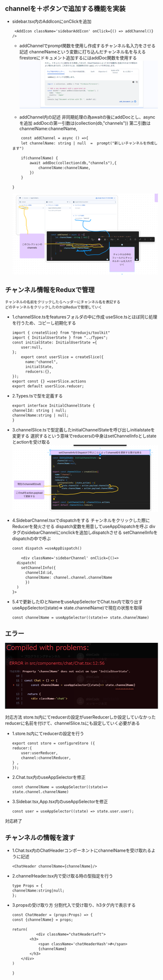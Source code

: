 ## channelを＋ボタンで追加する機能を実装
- sidebar.tsx内のAddIconにonClickを追加
    ```
     <AddIcon className='sidebarAddIcon' onClick={() => addChannel()} />
    ```
    - addChannelでprompt関数を使用し作成するチャンネル名入力をさせる記述
    channelNameという変数に打ち込んだチャンネル名を与える
    firestoreにドキュメント追加するにはaddDoc関数を使用する
    ![alt text](image-13.png)

    - addChannel内の記述
    非同期処理の為awaitの後にaddDocとし、asyncを追加
    addDocの第一引数は(collection(db,"channels"))
    第二引数はchannelName:channelName,

    ```
        const addChannel = async () =>{
        let channelName: string | null  =  prompt("新しいチャンネルを作成します")

        if(channelName) {
            await addDoc(collection(db,"channels"),{
                channelName:channelName,
            })
        }

    }
    ```

    ![alt text](image-14.png)

## チャンネル情報をReduxで管理
    チャンネルの名前をクリックしたらヘッダーにチャンネル名を表記する
    どのチャンネルをクリックしたのかはReduxで管理していく
- 1.channelSlice.tsをfeaturesフォルダの中に作成
    useSlice.tsとほぼ同じ処理を行うため、コピーし初期化する
    ```
    import { createSlice} from "@reduxjs/toolkit"
    import { InitialUserState } from "../Types";
    const initialState: InitialUserState ={
        user:null,
    };
        export const userSlice = createSlice({
          name:"channel",
          initialState,
          reducers:{},
    });
    export const {} =userSlice.actions
    export default userSlice.reducer;
    ```
- 2.Types.tsで型を定義する
    ```
    export interface InitialChannelState {
    channelId: string | null;
    channelName:string | null;
    }
    ```
- 3.channelSlice.tsで型定義したinitialChannelStateを呼び出しinitialstateを変更する
    選択するという意味でreducersの中身はsetChannelInfoとしstateとactionを受け取る
    ![alt text](image-15.png)

- 4.SidebarChannel.tsxでdispatchをする
    チャンネルをクリックした際にReducerを発火させる
    dispatch変数を用意してuseAppDispatchを呼ぶ
    divタグのsidebarChannelにonclickを追加しdispatchさせる
    setChannelInfoをdispatchの中で呼ぶ
    ```
    const dispatch =useAppDispatch()

        <div className='sidebarChannel' onClick={()=>
      dispatch(
        setChannelInfo({
          channelId:id,
          channelName: channel.channel.channelName
          })
      )
    }>
    ```
- 5.4で更新したIDとNameをuseAppSelectorでChat.tsx内で取り出す
    useAppSelector((state)=> state.channelName)で現在の状態を取得
    ```
    const channelName = useAppSelector((state)=> state.channelName)
    ```

## エラー
![alt text](image-16.png)

対応方法
store.ts内にてreducerの設定がuserReducerしか設定していなかった
reducerに名前を付けて、channelSlice.tsにも設定していく必要がある
- 1.store.ts内にてreducerの設定を行う
    ```
    export const store = configureStore ({
    reducer:{
        user:userReducer,
        channel:channelReducer,
    } ,
    });
    ```
- 2.Chat.tsx内のuseAppSelectorを修正
    ```
    const channelName = useAppSelector((state)=> state.channel.channelName)
    ```
- 3.Sidebar.tsx,App.tsx内のuseAppSelectorを修正
    ```
    const user = useAppSelector((state) => state.user.user);
    ```
対応終了

## チャンネルの情報を渡す
- 1.Chat.tsx内のChatHeaderコンポーネントにchannelNameを受け取れるように記述
    ```
    <ChatHeader channelName={channelName}/> 
    ```
- 2.channelHeader.tsx内で受け取る時の型指定を行う
    ```
    type Props = {
    channelName:string|null;
    };
    ```
- 3.propsの受け取り方
    分割代入で受け取り、h3タグ内で表示する
    ```
    const ChatHeader = (props:Props) => {
    const {channelName} = props;

    return(
               <div className="chatHeaderLeft">
            <h3>
                <span className='chatHeaderHash'>#</span>
                {channelName}
            </h3>
        </div>
    )

    }
    ```